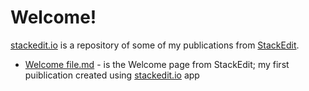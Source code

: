 # Welcome!

[stackedit.io](https://justineuro.github.io/stackedit.io) is a repository of some of my publications from [StackEdit](https://stackedit.io).

- [Welcome file.md](https://justineuro.github.io/stackedit.io/Welcome%20file.md) - 
is the Welcome page from StackEdit; my first puiblication created using [stackedit.io](https://stackedit.io) app
